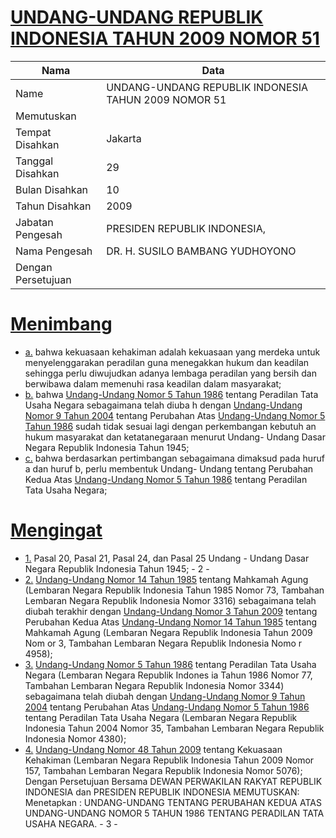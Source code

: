 # [UNDANG-UNDANG REPUBLIK INDONESIA TAHUN 2009 NOMOR 51](http://example.org/legal/document/uu/2009/51)

| Nama | Data |
| ------ | ----- |
|Name|UNDANG-UNDANG REPUBLIK INDONESIA TAHUN 2009 NOMOR 51|
|Memutuskan||
|Tempat Disahkan|Jakarta|
|Tanggal Disahkan|29|
|Bulan Disahkan|10|
|Tahun Disahkan|2009|
|Jabatan Pengesah|PRESIDEN REPUBLIK INDONESIA,|
|Nama Pengesah|DR. H. SUSILO BAMBANG YUDHOYONO|
|Dengan Persetujuan||
# [Menimbang](http://example.org/legal/document/uu/2009/51/menimbang)

* [a.](http://example.org/legal/document/uu/2009/51/menimbang/point/a) bahwa kekuasaan kehakiman adalah kekuasaan yang merdeka untuk menyelenggarakan peradilan guna menegakkan hukum dan keadilan sehingga perlu diwujudkan adanya lembaga peradilan yang bersih dan berwibawa dalam memenuhi rasa keadilan dalam masyarakat;
* [b.](http://example.org/legal/document/uu/2009/51/menimbang/point/b) bahwa [Undang-Undang Nomor 5 Tahun 1986](http://example.org/legal/document/uu/1986/5) tentang Peradilan Tata Usaha Negara sebagaimana telah diuba h dengan [Undang-Undang Nomor 9 Tahun 2004](http://example.org/legal/document/uu/2004/9) tentang Perubahan Atas [Undang-Undang Nomor 5 Tahun 1986](http://example.org/legal/document/uu/1986/5) sudah tidak sesuai lagi dengan perkembangan kebutuh an hukum masyarakat dan ketatanegaraan menurut Undang- Undang Dasar Negara Republik Indonesia Tahun 1945;
* [c.](http://example.org/legal/document/uu/2009/51/menimbang/point/c) bahwa berdasarkan pertimbangan sebagaimana dimaksud pada huruf a dan huruf b, perlu membentuk Undang- Undang tentang Perubahan Kedua Atas [Undang-Undang Nomor 5 Tahun 1986](http://example.org/legal/document/uu/1986/5) tentang Peradilan Tata Usaha Negara;
# [Mengingat](http://example.org/legal/document/uu/2009/51/mengingat)

* [1.](http://example.org/legal/document/uu/2009/51/mengingat/point/0001) Pasal 20, Pasal 21, Pasal 24, dan Pasal 25 Undang - Undang Dasar Negara Republik Indonesia Tahun 1945; - 2 -
* [2.](http://example.org/legal/document/uu/2009/51/mengingat/point/0002) [Undang-Undang Nomor 14 Tahun 1985](http://example.org/legal/document/uu/1985/14) tentang Mahkamah Agung (Lembaran Negara Republik Indonesia Tahun 1985 Nomor 73, Tambahan Lembaran Negara Republik Indonesia Nomor 3316) sebagaimana telah diubah terakhir dengan [Undang-Undang Nomor 3 Tahun 2009](http://example.org/legal/document/uu/2009/3) tentang Perubahan Kedua Atas [Undang-Undang Nomor 14 Tahun 1985](http://example.org/legal/document/uu/1985/14) tentang Mahkamah Agung (Lembaran Negara Republik Indonesia Tahun 2009 Nom or 3, Tambahan Lembaran Negara Republik Indonesia Nomo r 4958);
* [3.](http://example.org/legal/document/uu/2009/51/mengingat/point/0003) [Undang-Undang Nomor 5 Tahun 1986](http://example.org/legal/document/uu/1986/5) tentang Peradilan Tata Usaha Negara (Lembaran Negara Republik Indones ia Tahun 1986 Nomor 77, Tambahan Lembaran Negara Republik Indonesia Nomor 3344) sebagaimana telah diubah dengan [Undang-Undang Nomor 9 Tahun 2004](http://example.org/legal/document/uu/2004/9) tentang Perubahan Atas [Undang-Undang Nomor 5 Tahun 1986](http://example.org/legal/document/uu/1986/5) tentang Peradilan Tata Usaha Negara (Lembaran Negara Republik Indonesia Tahun 2004 Nomor 35, Tambahan Lembaran Negara Republik Indonesia Nomor 4380);
* [4.](http://example.org/legal/document/uu/2009/51/mengingat/point/0004) [Undang-Undang Nomor 48 Tahun 2009](http://example.org/legal/document/uu/2009/48) tentang Kekuasaan Kehakiman (Lembaran Negara Republik Indonesia Tahun 2009 Nomor 157, Tambahan Lembaran Negara Republik Indonesia Nomor 5076); Dengan Persetujuan Bersama DEWAN PERWAKILAN RAKYAT REPUBLIK INDONESIA dan PRESIDEN REPUBLIK INDONESIA MEMUTUSKAN: Menetapkan : UNDANG-UNDANG TENTANG PERUBAHAN KEDUA ATAS UNDANG-UNDANG NOMOR 5 TAHUN 1986 TENTANG PERADILAN TATA USAHA NEGARA. - 3 -